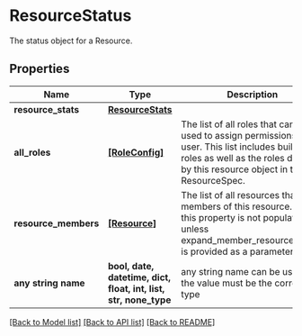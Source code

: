 # ResourceStatus

The status object for a Resource. 

## Properties
Name | Type | Description | Notes
------------ | ------------- | ------------- | -------------
**resource_stats** | [**ResourceStats**](ResourceStats.md) |  | [optional] 
**all_roles** | [**[RoleConfig]**](RoleConfig.md) | The list of all roles that can be used to assign permissions to a user. This list includes builtin roles as well as the roles defined by this resource object in the ResourceSpec.  | [optional] 
**resource_members** | [**[Resource]**](Resource.md) | The list of all resources that are members of this resource. Note this property is not populated unless expand_member_resources&#x3D;True is provided as a parameter. | [optional] 
**any string name** | **bool, date, datetime, dict, float, int, list, str, none_type** | any string name can be used but the value must be the correct type | [optional]

[[Back to Model list]](../README.md#documentation-for-models) [[Back to API list]](../README.md#documentation-for-api-endpoints) [[Back to README]](../README.md)


